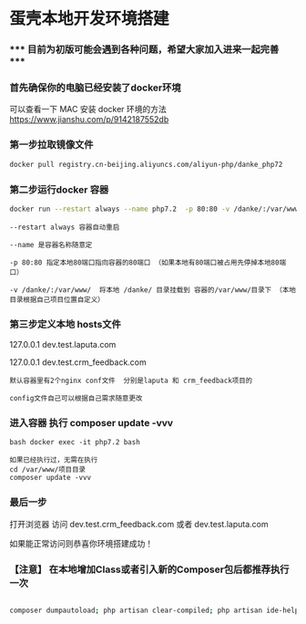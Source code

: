 <h1>蛋壳本地开发环境搭建</h1>
<h3>*** 目前为初版可能会遇到各种问题，希望大家加入进来一起完善 ***</h3>
<h3>首先确保你的电脑已经安装了docker环境</h3>

可以查看一下 MAC 安装 docker 环境的方法 <a href="https://www.jianshu.com/p/9142187552db">https://www.jianshu.com/p/9142187552db</a>


<h3>第一步拉取镜像文件</h3>

```bash
docker pull registry.cn-beijing.aliyuncs.com/aliyun-php/danke_php72
```

<h3>第二步运行docker 容器</h3>

```bash 
docker run --restart always --name php7.2  -p 80:80 -v /danke/:/var/www/ -itd  php7.2:latest
```

	--restart always 容器自动重启
	
	--name 是容器名称随意定
	
	-p 80:80 指定本地80端口指向容器的80端口 （如果本地有80端口被占用先停掉本地80端口）
	
	-v /danke/:/var/www/  将本地 /danke/ 目录挂载到 容器的/var/www/目录下 （本地目录根据自己项目位置自定义）

<h3>第三步定义本地 hosts文件</h3>

127.0.0.1 dev.test.laputa.com

127.0.0.1 dev.test.crm_feedback.com	

	默认容器里有2个nginx conf文件  分别是laputa 和 crm_feedback项目的
	
	config文件自己可以根据自己需求随意更改


<h3>进入容器 执行 composer update -vvv </h3>

```bash docker exec -it php7.2 bash```


	如果已经执行过，无需在执行
	cd /var/www/项目目录
	composer update -vvv


<h3>最后一步</h3>
打开浏览器 访问 dev.test.crm_feedback.com 或者	dev.test.laputa.com

如果能正常访问则恭喜你环境搭建成功！	

<h3>【注意】 在本地增加Class或者引入新的Composer包后都推荐执行一次</h3>

```bash 

composer dumpautoload; php artisan clear-compiled; php artisan ide-helper:generate -M; php artisan ide-helper:models -n; php artisan optimize;

```


